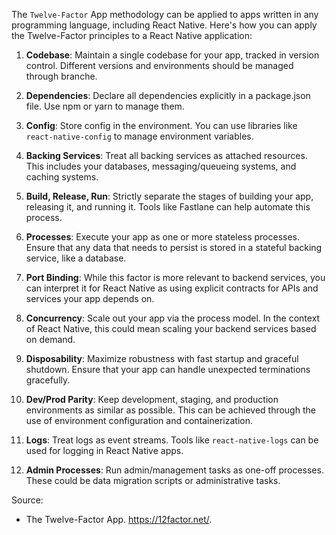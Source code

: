 The `Twelve-Factor` App methodology can be applied to apps written in any programming language, including React Native. Here's how you can apply the Twelve-Factor principles to a React Native application:

1. **Codebase**: Maintain a single codebase for your app, tracked in version control. Different versions and environments should be managed through branche.

2. **Dependencies**: Declare all dependencies explicitly in a package.json file. Use npm or yarn to manage them.

3. **Config**: Store config in the environment. You can use libraries like `react-native-config` to manage environment variables.

4. **Backing Services**: Treat all backing services as attached resources. This includes your databases, messaging/queueing systems, and caching systems.

5. **Build, Release, Run**: Strictly separate the stages of building your app, releasing it, and running it. Tools like Fastlane can help automate this process.

6. **Processes**: Execute your app as one or more stateless processes. Ensure that any data that needs to persist is stored in a stateful backing service, like a database.

7. **Port Binding**: While this factor is more relevant to backend services, you can interpret it for React Native as using explicit contracts for APIs and services your app depends on.

8. **Concurrency**: Scale out your app via the process model. In the context of React Native, this could mean scaling your backend services based on demand.

9. **Disposability**: Maximize robustness with fast startup and graceful shutdown. Ensure that your app can handle unexpected terminations gracefully.

10. **Dev/Prod Parity**: Keep development, staging, and production environments as similar as possible. This can be achieved through the use of environment configuration and containerization.

11. **Logs**: Treat logs as event streams. Tools like `react-native-logs` can be used for logging in React Native apps.

12. **Admin Processes**: Run admin/management tasks as one-off processes. These could be data migration scripts or administrative tasks.

Source:
- The Twelve-Factor App. https://12factor.net/.
